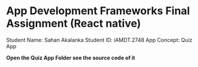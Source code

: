 # App Development Frameworks Final Assignment (React native)
Student Name: Sahan Akalanka
Student ID: iAMDT.2748
App Concept: Quiz App

******Open the Quiz App Folder see the source code of it******

